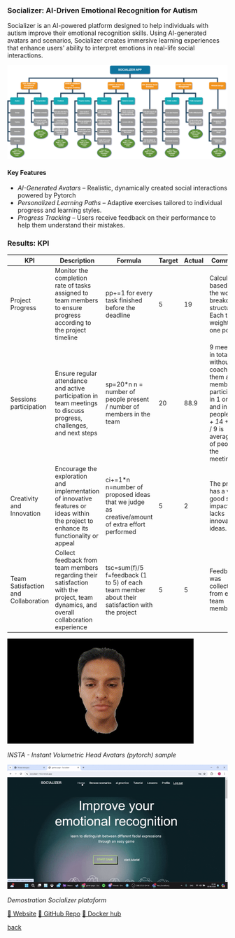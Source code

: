 ### Socializer: AI-Driven Emotional Recognition for Autism

Socializer is an AI-powered platform designed to help individuals with autism improve their emotional recognition skills. Using AI-generated avatars and scenarios, Socializer creates immersive learning experiences that enhance users' ability to interpret emotions in real-life social interactions.  

![Socializer](/assets/img/project-socializer2.png)

#### Key Features  

- *AI-Generated Avatars* – Realistic, dynamically created social interactions powered by Pytorch 
- *Personalized Learning Paths* – Adaptive exercises tailored to individual progress and learning styles.  
- *Progress Tracking* – Users receive feedback on their performance to help them understand their mistakes.

### Results: KPI

| KPI | Description | Formula | Target | Actual | Comments |
|-----|-------------|---------|--------|--------|----------|
| Project Progress | Monitor the completion rate of tasks assigned to team members to ensure progress according to the project timeline | pp+=1 for every task finished before the deadline | 5 | 19 | Calculated based on the work breakdown structure. Each task weighted one point.|
| Sessions participation | Ensure regular attendance and active participation in team meetings to discuss progress, challenges, and next steps | sp=20*n n = number of people present / number of members in the team | 20 | 88.9 | 9 meetings in total without the coach. 6 of them all members participated, in 1 only 4 and in 2 3 people. (6*5 + 1*4 + 2*3) / 9 is average # of people in the meetings. |
| Creativity and Innovation | Encourage the exploration and implementation of innovative features or ideas within the project to enhance its functionality or appeal | ci+=1*n n=number of proposed ideas that we judge as creative/amount of extra effort performed | 5 | 2 | The project has a very good social impact but lacks innovative ideas. |
| Team Satisfaction and Collaboration | Collect feedback from team members regarding their satisfaction with the project, team dynamics, and overall collaboration experience | tsc=sum(f)/5 f=feedback (1 to 5) of each team member about their satisfaction with the project | 5 | 5 | Feedback was collected from each team member. |

![Socializer](/assets/img/project-socializer3.gif)

*INSTA - Instant Volumetric Head Avatars (pytorch) sample*

![Socializer](/assets/img/project-socializer.gif)

*Demostration Socializer plataform*

[🔗 Website](https://socializer-nine.vercel.app/)
[🔗 GitHub Repo](https://github.com/sorryka1999/socializer)
[🔗 Docker hub](https://hub.docker.com/repository/docker/sorryka/socializer/general)

[back](./)

